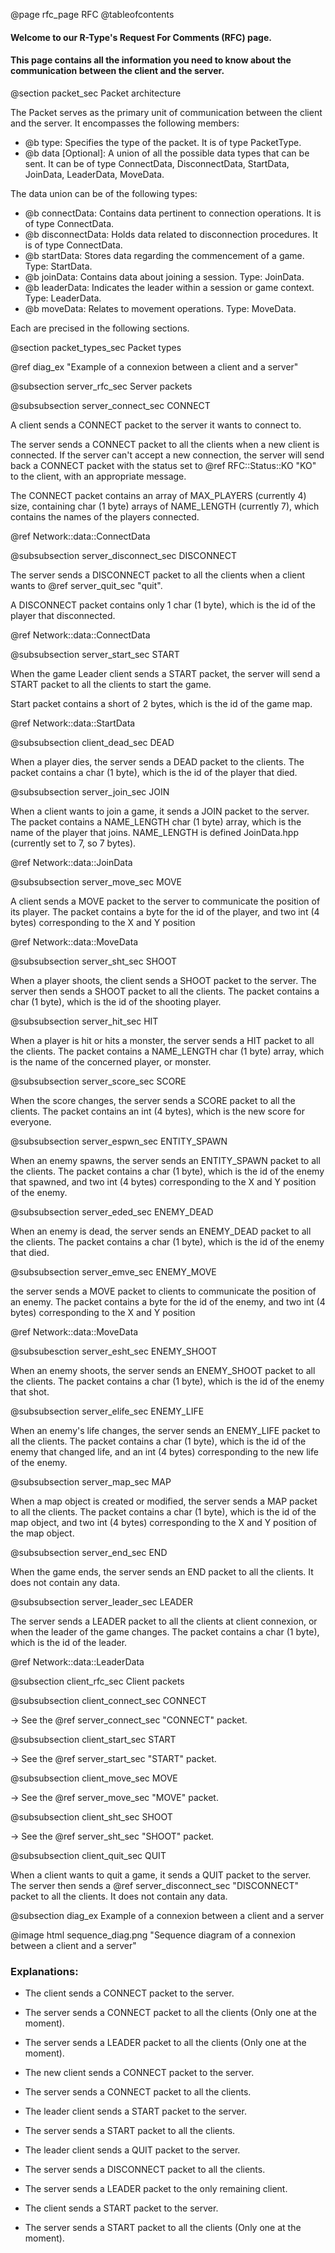 @page rfc_page RFC
@tableofcontents

#### Welcome to our R-Type's Request For Comments (RFC) page.
#### This page contains all the information you need to know about the communication between the client and the server.


@section packet_sec Packet architecture

The Packet serves as the primary unit of communication between the client and the server.
It encompasses the following members:

- @b type: Specifies the type of the packet. It is of type PacketType.
- @b data [Optional]: A union of all the possible data types that can be sent. It can be of type ConnectData, DisconnectData, StartData, JoinData, LeaderData, MoveData.

The data union can be of the following types:

- @b connectData: Contains data pertinent to connection operations. It is of type ConnectData.
- @b disconnectData: Holds data related to disconnection procedures. It is of type ConnectData.
- @b startData: Stores data regarding the commencement of a game. Type: StartData.
- @b joinData: Contains data about joining a session. Type: JoinData.
- @b leaderData: Indicates the leader within a session or game context. Type: LeaderData.
- @b moveData: Relates to movement operations. Type: MoveData.

Each are precised in the following sections.

@section packet_types_sec Packet types

@ref diag_ex "Example of a connexion between a client and a server"


@subsection server_rfc_sec Server packets

@subsubsection server_connect_sec CONNECT

A client sends a CONNECT packet to the server it wants to connect to.

The server sends a CONNECT packet to all the clients when a new client is connected.
If the server can't accept a new connection, the server will send back a CONNECT packet with the status set to @ref RFC::Status::KO "KO" to the client, with an appropriate message.

The CONNECT packet contains an array of MAX_PLAYERS (currently 4) size, containing char (1 byte) arrays of NAME_LENGTH (currently 7), which contains the names of the players connected.

  @ref Network::data::ConnectData

@subsubsection server_disconnect_sec DISCONNECT

The server sends a DISCONNECT packet to all the clients when a client wants to @ref server_quit_sec "quit".

A DISCONNECT packet contains only 1 char (1 byte), which is the id of the player that disconnected.

  @ref Network::data::ConnectData

@subsubsection server_start_sec START

When the game Leader client sends a START packet, the server will send a START packet to all the clients to start the game.

Start packet contains a short of 2 bytes, which is the id of the game map.

  @ref Network::data::StartData



@subsubsection client_dead_sec DEAD

When a player dies, the server sends a DEAD packet to the clients.
The packet contains a char (1 byte), which is the id of the player that died.


@subsubsection server_join_sec JOIN

When a client wants to join a game, it sends a JOIN packet to the server.
The packet contains a NAME_LENGTH char (1 byte) array, which is the name of the player that joins.
NAME_LENGTH is defined JoinData.hpp (currently set to 7, so 7 bytes).

  @ref Network::data::JoinData

@subsubsection server_move_sec MOVE

A client sends a MOVE packet to the server to communicate the position of its player.
The packet contains a byte for the id of the player, and two int (4 bytes) corresponding to the X and Y position

  @ref Network::data::MoveData


@subsubsection server_sht_sec SHOOT

When a player shoots, the client sends a SHOOT packet to the server.
The server then sends a SHOOT packet to all the clients.
The packet contains a char (1 byte), which is the id of the shooting player.


@subsubsection server_hit_sec HIT

When a player is hit or hits a monster, the server sends a HIT packet to all the clients.
The packet contains a NAME_LENGTH char (1 byte) array, which is the name of the concerned player, or monster.


@subsubsection server_score_sec SCORE

When the score changes, the server sends a SCORE packet to all the clients.
The packet contains an int (4 bytes), which is the new score for everyone.

@subsubsection server_espwn_sec ENTITY_SPAWN

When an enemy spawns, the server sends an ENTITY_SPAWN packet to all the clients.
The packet contains a char (1 byte), which is the id of the enemy that spawned,
and two int (4 bytes) corresponding to the X and Y position of the enemy.

@subsubsection server_eded_sec ENEMY_DEAD

When an enemy is dead, the server sends an ENEMY_DEAD packet to all the clients.
The packet contains a char (1 byte), which is the id of the enemy that died.

@subsubsection server_emve_sec ENEMY_MOVE

the server sends a MOVE packet to clients to communicate the position of an enemy.
The packet contains a byte for the id of the enemy, and two int (4 bytes) corresponding to the X and Y position

  @ref Network::data::MoveData

@subsubesction server_esht_sec ENEMY_SHOOT

When an enemy shoots, the server sends an ENEMY_SHOOT packet to all the clients.
The packet contains a char (1 byte), which is the id of the enemy that shot.


@subsubsection server_elife_sec ENEMY_LIFE

When an enemy's life changes, the server sends an ENEMY_LIFE packet to all the clients.
The packet contains a char (1 byte), which is the id of the enemy that changed life,
and an int (4 bytes) corresponding to the new life of the enemy.

@subsubsection server_map_sec MAP

When a map object is created or modified, the server sends a MAP packet to all the clients.
The packet contains a char (1 byte), which is the id of the map object,
and two int (4 bytes) corresponding to the X and Y position of the map object.

@subsubsection server_end_sec END

When the game ends, the server sends an END packet to all the clients.
It does not contain any data.

@subsubsection server_leader_sec LEADER

The server sends a LEADER packet to all the clients at client connexion, or when the leader of the game changes.
The packet contains a char (1 byte), which is the id of the leader.

  @ref Network::data::LeaderData

@subsection client_rfc_sec Client packets

@subsubsection client_connect_sec CONNECT

-> See the @ref server_connect_sec "CONNECT" packet.

@subsubsection client_start_sec START

-> See the @ref server_start_sec "START" packet.

@subsubsection client_move_sec MOVE

-> See the @ref server_move_sec "MOVE" packet.

@subsubsection client_sht_sec SHOOT

-> See the @ref server_sht_sec "SHOOT" packet.

@subsubsection client_quit_sec QUIT

When a client wants to quit a game, it sends a QUIT packet to the server.
The server then sends a @ref server_disconnect_sec "DISCONNECT" packet to all the clients.
It does not contain any data.

@subsection diag_ex Example of a connexion between a client and a server

@image html sequence_diag.png "Sequence diagram of a connexion between a client and a server"

### Explanations:

- The client sends a CONNECT packet to the server.
- The server sends a CONNECT packet to all the clients (Only one at the moment).
- The server sends a LEADER packet to all the clients (Only one at the moment).

- The new client sends a CONNECT packet to the server.
- The server sends a CONNECT packet to all the clients.

- The leader client sends a START packet to the server.
- The server sends a START packet to all the clients.

- The leader client sends a QUIT packet to the server.
- The server sends a DISCONNECT packet to all the clients.

- The server sends a LEADER packet to the only remaining client.
- The client sends a START packet to the server.
- The server sends a START packet to all the clients (Only one at the moment).
